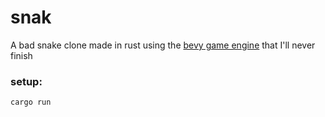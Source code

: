 # snak
A bad snake clone made in rust using the [bevy game engine](https://bevyengine.org/) that I'll never finish

### setup: 
```
cargo run
```
